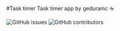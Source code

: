 #Task timer
Task timer app by geduramc &#9749;

![GitHub issues](https://img.shields.io/github/issues/geduramc/task-timer)
![GitHub contributors](https://img.shields.io/github/contributors/geduramc/task-timer)